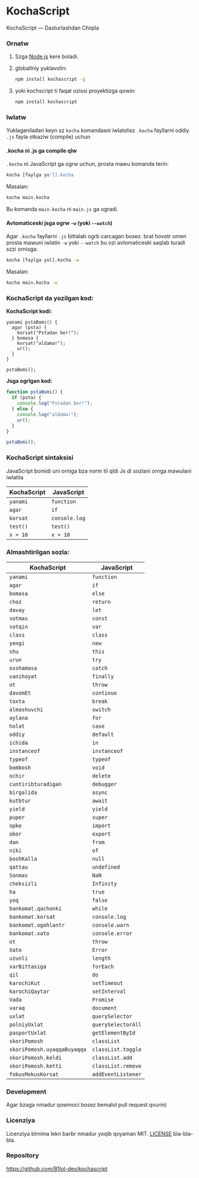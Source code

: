 # KochaScript

KochaScript — Dasturlashdan Chiqila

### Ornatw

1. Szga [Node.js](https://nodejs.org/) kere boladi.
2. globallniy yuklavolin:

   ```bash
   npm install kochascript -g
   ```

3. yoki kochscript ti faqat ozissi proyektizga qowin:
   ```bash
   npm install kochascript
   ```

### Iwlatw

Yuklaganiladan keyn sz `kocha` komandasni iwlatolisz `.kocha` fayllarni oddiy `.js` fayla otkaziw (compile) uchun

#### .kocha ni .js ga compile qlw

`.kocha` ni JavaScript ga ogrw uchun, prosta mawu komanda terin:

```bash
kocha [faylga yo'l].kocha
```

Masalan:

```bash
kocha main.kocha
```

Bu komanda `main.kocha` ni `main.js` ga ogradi.

#### Avtomaticeski jsga ogrw `-w` (yoki `--watch`)

Agar `.kocha` fayllarni `.js` bittalab ogrb carcagan bosez. brat hovotr omen prosta mawuni iwlatin `-w` yoki `--watch` bu ozi avtomaticeski saqlab turadi szzi ornisga:

```bash
kocha [faylga yol].kocha -w
```

Masalan:

```bash
kocha main.kocha -w
```

### KochaScript da yozilgan kod:

**KochaScript kodi:**

```kocha
yanami pstaBomi() {
  agar (psta) {
    korsat("Pstadan ber!");
  } bomasa {
    korsat("aldama!");
    ur();
  }
}

pstaBomi();
```

**Jsga ogrlgan kod:**

```javascript
function pstaBomi() {
  if (psta) {
    console.log("Pstadan ber!");
  } else {
    console.log("aldama!");
    ur();
  }
}

pstaBomi();
```

### KochaScript sintaksisi

JavaScript bomidi uni orniga bza norm til qldi Js di sozlani ornga mawulani iwlatila

| KochaScript | JavaScript    |
| ----------- | ------------- |
| `yanami`    | `function`    |
| `agar`      | `if`          |
| `korsat`    | `console.log` |
| `test()`    | `test()`      |
| `x > 10`    | `x > 10`      |

### Almashtirilgan sozla:

| KochaScript                 | JavaScript         |
| --------------------------- | ------------------ |
| `yanami`                    | `function`         |
| `agar`                      | `if`               |
| `bomasa`                    | `else`             |
| `choz`                      | `return`           |
| `davay`                     | `let`              |
| `sotmas`                    | `const`            |
| `sotqin`                    | `var`              |
| `class`                     | `class`            |
| `yengi`                     | `new`              |
| `shu`                       | `this`             |
| `urun`                      | `try`              |
| `oxshamasa`                 | `catch`            |
| `vanihoyat`                 | `finally`          |
| `ot`                        | `throw`            |
| `davomEt`                   | `continue`         |
| `toxta`                     | `break`            |
| `almashuvchi`               | `switch`           |
| `aylana`                    | `for`              |
| `holat`                     | `case`             |
| `oddiy`                     | `default`          |
| `ichida`                    | `in`               |
| `instanceof`                | `instanceof`       |
| `typeof`                    | `typeof`           |
| `bombosh`                   | `void`             |
| `ochir`                     | `delete`           |
| `cuntiribturadigan`         | `debugger`         |
| `birgalida`                 | `async`            |
| `kutbtur`                   | `await`            |
| `yield`                     | `yield`            |
| `puper`                     | `super`            |
| `opke`                      | `import`           |
| `obor`                      | `export`           |
| `dan`                       | `from`             |
| `niki`                      | `of`               |
| `boshKalla`                 | `null`             |
| `qattau`                    | `undefined`        |
| `Sonmas`                    | `NaN`              |
| `cheksizli`                 | `Infinity`         |
| `ha`                        | `true`             |
| `yoq`                       | `false`            |
| `bankomat.qachonki`         | `while`            |
| `bankomat.korsat`           | `console.log`      |
| `bankomat.ogohlantr`        | `console.warn`     |
| `bankomat.xato`             | `console.error`    |
| `ot`                        | `throw`            |
| `Xato`                      | `Error`            |
| `uzunli`                    | `length`           |
| `xarBittasiga`              | `forEach`          |
| `qil`                       | `do`               |
| `karochiKut`                | `setTimeout`       |
| `karochiQaytar`             | `setInterval`      |
| `Vada`                      | `Promise`          |
| `varaq`                     | `document`         |
| `uxlat`                     | `querySelector`    |
| `polniyUxlat`               | `querySelectorAll` |
| `pasportUxlat`              | `getElementById`   |
| `skoriPomosh`               | `classList`        |
| `skoriPomosh.uyaqqaBuyaqqa` | `classList.toggle` |
| `skoriPomosh.keldi`         | `classList.add`    |
| `skoriPomosh.ketti`         | `classList.remove` |
| `fokusMokusKorsat`          | `addEventListener` |

### Development

Agar bzaga nmadur qowmoci bosez bemalol pull request qvurin)

### Licenziya

Licenziya blmima lekn barbr nmadur yoqib qoyaman MIT. [LICENSE](LICENSE) bla-bla-bla.

### Repository

https://github.com/B1lol-dev/kochascript
